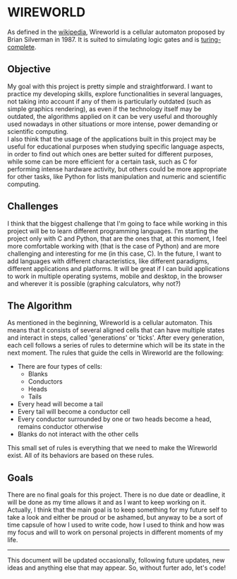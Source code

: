 # WIREWORLD

As defined in the [wikipedia](https://en.wikipedia.org/wiki/Wireworld), Wireworld is a cellular automaton proposed by Brian Silverman in 1987. It is suited to simulating logic gates and is [turing-complete](https://en.wikipedia.org/wiki/Turing-complete).

## Objective

My goal with this project is pretty simple and straightforward. I want to practice my developing skills, explore functionalities in several languages, not taking into account if any of them is particularly outdated (such as simple graphics rendering), as even if the technology itself may be outdated, the algorithms applied on it can be very useful and thoroughly used nowadays in other situations or more intense, power demanding or scientific computing.  
I also think that the usage of the applications built in this project may be useful for educational purposes when studying specific language aspects, in order to find out which ones are better suited for different purposes, while some can be more efficient for a certain task, such as C for performing intense hardware activity, but others could be more appropriate for other tasks, like Python for lists manipulation and numeric and scientific computing.

## Challenges

I think that the biggest challenge that I'm going to face while working in this project will be to learn different programming languages. I'm starting the project only with C and Python, that are the ones that, at this moment, I feel more comfortable working with (that is the case of Python) and are more challenging and interesting for me (in this case, C). In the future, I want to add languages with different characteristics, like different paradigms, different applications and platforms. It will be great if I can build applications to work in multiple operating systems, mobile and desktop, in the browser and wherever it is possible (graphing calculators, why not?)

## The Algorithm

As mentioned in the beginning, Wireworld is a cellular automaton. This means that it consists of several aligned cells that can have multiple states and interact in steps, called 'generations' or 'ticks'. After every generation, each cell follows a series of rules to determine which will be its state in the next moment. The rules that guide the cells in Wireworld are the following:

- There are four types of cells:
  - Blanks
  - Conductors
  - Heads
  - Tails
- Every head will become a tail
- Every tail will become a conductor cell
- Every conductor surrounded by one or two heads become a head, remains conductor otherwise
- Blanks do not interact with the other cells

This small set of rules is everything that we need to make the Wireworld exist. All of its behaviors are based on these rules.

## Goals

There are no final goals for this project. There is no due date or deadline, it will be done as my time allows it and as I want to keep working on it. Actually, I think that the main goal is to keep something for my future self to take a look and either be proud or be ashamed, but anyway to be a sort of time capsule of how I used to write code, how I used to think and how was my focus and will to work on personal projects in different moments of my life.

***

This document will be updated occasionally, following future updates, new ideas and anything else that may appear. So, without furter ado, let's code!
